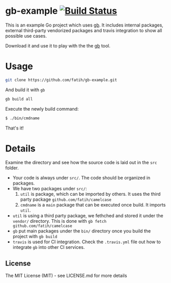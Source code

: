 # gb-example [![Build Status](http://img.shields.io/travis/fatih/gb-example.svg?style=flat-square)](https://travis-ci.org/fatih/gb-example)

This is an example Go project which uses [gb](http://getgb.io/). It includes
internal packages, external third-party vendorized packages and travis
integration to show all possible use cases.

Download it and use it to play with the the [gb](http://getgb.io/) tool.

# Usage

```sh
git clone https://github.com/fatih/gb-example.git
```

And build it with `gb`

```sh
gb build all
```

Execute the newly build command:

```sh
$ ./bin/cmdname
```

That's it! 

# Details

Examine the directory and see how the source code is laid out in the `src` folder. 

* Your code is always under `src/`. The code should be organized in packages. 
* We have two packages under `src/`:
	1. `util` is package, which can be imported by others. It uses the third party package `github.com/fatih/camelcase`
    2. `cmdname` is a `main` package that can be executed once build. It imports `util`.
* `util` is using a third party package, we fethched and stored it under the `vendor/` directory. This is done with `gb fetch github.com/fatih/camelcase`
* `gb` put main packages under the `bin/` directory once you build the project with `gb build`
* `travis` is used for CI integration. Check the `.travis.yml` file out how to integrate `gb` into other CI services.

## License

The MIT License (MIT) - see LICENSE.md for more details
